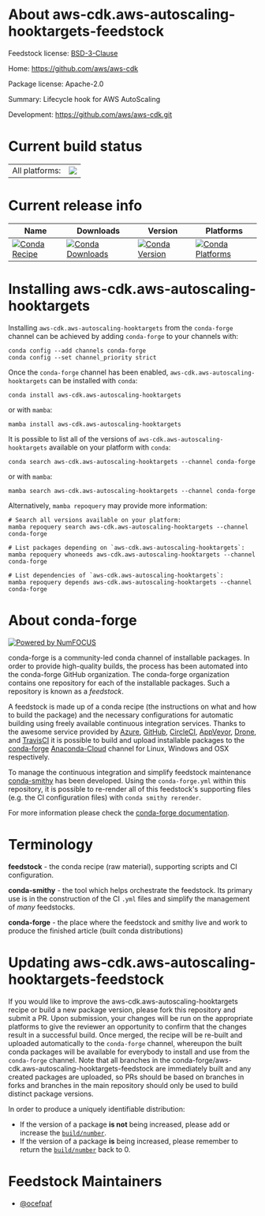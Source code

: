 About aws-cdk.aws-autoscaling-hooktargets-feedstock
===================================================

Feedstock license: [BSD-3-Clause](https://github.com/conda-forge/aws-cdk.aws-autoscaling-hooktargets-feedstock/blob/main/LICENSE.txt)

Home: https://github.com/aws/aws-cdk

Package license: Apache-2.0

Summary: Lifecycle hook for AWS AutoScaling

Development: https://github.com/aws/aws-cdk.git

Current build status
====================


<table><tr><td>All platforms:</td>
    <td>
      <a href="https://dev.azure.com/conda-forge/feedstock-builds/_build/latest?definitionId=19910&branchName=main">
        <img src="https://dev.azure.com/conda-forge/feedstock-builds/_apis/build/status/aws-cdk.aws-autoscaling-hooktargets-feedstock?branchName=main">
      </a>
    </td>
  </tr>
</table>

Current release info
====================

| Name | Downloads | Version | Platforms |
| --- | --- | --- | --- |
| [![Conda Recipe](https://img.shields.io/badge/recipe-aws--cdk.aws--autoscaling--hooktargets-green.svg)](https://anaconda.org/conda-forge/aws-cdk.aws-autoscaling-hooktargets) | [![Conda Downloads](https://img.shields.io/conda/dn/conda-forge/aws-cdk.aws-autoscaling-hooktargets.svg)](https://anaconda.org/conda-forge/aws-cdk.aws-autoscaling-hooktargets) | [![Conda Version](https://img.shields.io/conda/vn/conda-forge/aws-cdk.aws-autoscaling-hooktargets.svg)](https://anaconda.org/conda-forge/aws-cdk.aws-autoscaling-hooktargets) | [![Conda Platforms](https://img.shields.io/conda/pn/conda-forge/aws-cdk.aws-autoscaling-hooktargets.svg)](https://anaconda.org/conda-forge/aws-cdk.aws-autoscaling-hooktargets) |

Installing aws-cdk.aws-autoscaling-hooktargets
==============================================

Installing `aws-cdk.aws-autoscaling-hooktargets` from the `conda-forge` channel can be achieved by adding `conda-forge` to your channels with:

```
conda config --add channels conda-forge
conda config --set channel_priority strict
```

Once the `conda-forge` channel has been enabled, `aws-cdk.aws-autoscaling-hooktargets` can be installed with `conda`:

```
conda install aws-cdk.aws-autoscaling-hooktargets
```

or with `mamba`:

```
mamba install aws-cdk.aws-autoscaling-hooktargets
```

It is possible to list all of the versions of `aws-cdk.aws-autoscaling-hooktargets` available on your platform with `conda`:

```
conda search aws-cdk.aws-autoscaling-hooktargets --channel conda-forge
```

or with `mamba`:

```
mamba search aws-cdk.aws-autoscaling-hooktargets --channel conda-forge
```

Alternatively, `mamba repoquery` may provide more information:

```
# Search all versions available on your platform:
mamba repoquery search aws-cdk.aws-autoscaling-hooktargets --channel conda-forge

# List packages depending on `aws-cdk.aws-autoscaling-hooktargets`:
mamba repoquery whoneeds aws-cdk.aws-autoscaling-hooktargets --channel conda-forge

# List dependencies of `aws-cdk.aws-autoscaling-hooktargets`:
mamba repoquery depends aws-cdk.aws-autoscaling-hooktargets --channel conda-forge
```


About conda-forge
=================

[![Powered by
NumFOCUS](https://img.shields.io/badge/powered%20by-NumFOCUS-orange.svg?style=flat&colorA=E1523D&colorB=007D8A)](https://numfocus.org)

conda-forge is a community-led conda channel of installable packages.
In order to provide high-quality builds, the process has been automated into the
conda-forge GitHub organization. The conda-forge organization contains one repository
for each of the installable packages. Such a repository is known as a *feedstock*.

A feedstock is made up of a conda recipe (the instructions on what and how to build
the package) and the necessary configurations for automatic building using freely
available continuous integration services. Thanks to the awesome service provided by
[Azure](https://azure.microsoft.com/en-us/services/devops/), [GitHub](https://github.com/),
[CircleCI](https://circleci.com/), [AppVeyor](https://www.appveyor.com/),
[Drone](https://cloud.drone.io/welcome), and [TravisCI](https://travis-ci.com/)
it is possible to build and upload installable packages to the
[conda-forge](https://anaconda.org/conda-forge) [Anaconda-Cloud](https://anaconda.org/)
channel for Linux, Windows and OSX respectively.

To manage the continuous integration and simplify feedstock maintenance
[conda-smithy](https://github.com/conda-forge/conda-smithy) has been developed.
Using the ``conda-forge.yml`` within this repository, it is possible to re-render all of
this feedstock's supporting files (e.g. the CI configuration files) with ``conda smithy rerender``.

For more information please check the [conda-forge documentation](https://conda-forge.org/docs/).

Terminology
===========

**feedstock** - the conda recipe (raw material), supporting scripts and CI configuration.

**conda-smithy** - the tool which helps orchestrate the feedstock.
                   Its primary use is in the construction of the CI ``.yml`` files
                   and simplify the management of *many* feedstocks.

**conda-forge** - the place where the feedstock and smithy live and work to
                  produce the finished article (built conda distributions)


Updating aws-cdk.aws-autoscaling-hooktargets-feedstock
======================================================

If you would like to improve the aws-cdk.aws-autoscaling-hooktargets recipe or build a new
package version, please fork this repository and submit a PR. Upon submission,
your changes will be run on the appropriate platforms to give the reviewer an
opportunity to confirm that the changes result in a successful build. Once
merged, the recipe will be re-built and uploaded automatically to the
`conda-forge` channel, whereupon the built conda packages will be available for
everybody to install and use from the `conda-forge` channel.
Note that all branches in the conda-forge/aws-cdk.aws-autoscaling-hooktargets-feedstock are
immediately built and any created packages are uploaded, so PRs should be based
on branches in forks and branches in the main repository should only be used to
build distinct package versions.

In order to produce a uniquely identifiable distribution:
 * If the version of a package **is not** being increased, please add or increase
   the [``build/number``](https://docs.conda.io/projects/conda-build/en/latest/resources/define-metadata.html#build-number-and-string).
 * If the version of a package **is** being increased, please remember to return
   the [``build/number``](https://docs.conda.io/projects/conda-build/en/latest/resources/define-metadata.html#build-number-and-string)
   back to 0.

Feedstock Maintainers
=====================

* [@ocefpaf](https://github.com/ocefpaf/)

